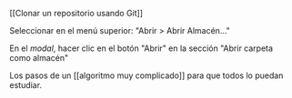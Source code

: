 [[Clonar un repositorio usando Git]]

Seleccionar en el menú superior: "Abrir > Abrir Almacén..."

En el _modal_, hacer clic en el botón "Abrir" en la sección "Abrir carpeta como almacén"

Los pasos de un [[algoritmo muy complicado]] para que todos lo puedan estudiar.